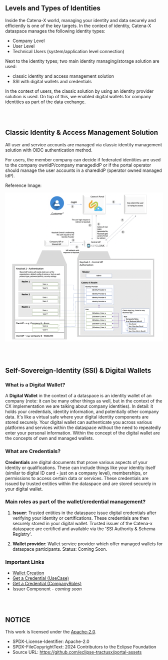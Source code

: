 ## Levels and Types of Identities

Inside the Catena-X world, managing your identity and data securely and efficiently is one of the key targets.
In the context of identity, Catena-X dataspace manages the following identity types:

- Company Level
- User Level
- Technical Users (system/application level connection)

Next to the identity types; two main identity managing/storage solution are used:

- classic identity and access management solution
- SSI with digital wallets and credentials

In the context of users, the classic solution by using an identity provider solution is used. On top of this, we enabled digital wallets for company identities as part of the data exchange.

<br>
<br>

## Classic Identity & Access Management Solution

All user and service accounts are managed via classic identity management solution with OIDC authentication method.

For users, the member company can decide if federated identities are used to the company ownIdP/company managedIdP or if the portal operator should manage the user accounts in a sharedIdP (operator owned managed IdP).

Reference Image:

![AuthenticationProtocol](/docs/static/authentication-protocol.png)

<br>
<br>

## Self-Sovereign-Identity (SSI) & Digital Wallets

### What is a Digital Wallet?

A **Digital Wallet** in the context of a dataspace is an identity wallet of an company (note: it can be many other things as well, but in the context of the CX implementation we are talking about company identities). In detail: it holds your credentials, identity information, and potentially other company data. It's like a virtual safe where your digital identity components are stored securely. Your digital wallet can authenticate you across various platforms and services within the dataspace without the need to repeatedly enter your personal information.
Within the concept of the digital wallet are the concepts of own and managed wallets.

### What are Credentials?

**Credentials** are digital documents that prove various aspects of your identity or qualifications. These can include things like your identity itself (similar to digital ID card - just on a company level), memberships, or permissions to access certain data or services. These credentials are issued by trusted entities within the dataspace and are stored securely in your digital wallet.

### Main roles as part of the wallet/credential management?

1. **Issuer**: Trusted entities in the dataspace issue digital credentials after verifying your identity or certifications. These credentials are then securely stored in your digital wallet.
   Trusted issuer of the Catena-x dataspace are certified and available via the 'SSI Authority & Schema Registry'.

2. **Wallet provider**: Wallet service provider which offer managed wallets for dataspace participants. Status: Coming Soon.

### Important Links

- [Wallet Creation](/docs/user/02.%20Identity/02.%20Digital%20Wallet/00.%20Wallet%20Creation.md)
- [Get a Credential (UseCase)](/docs/user/06.%20Certificates/01.%20UseCase%20Participation.md)
- [Get a Credential (CompanyRoles)](/docs/user/06.%20Certificates/02.%20Other%20Certificates.md)
- Issuer Component - _coming soon_

<br>
<br>

## NOTICE

This work is licensed under the [Apache-2.0](https://www.apache.org/licenses/LICENSE-2.0).

- SPDX-License-Identifier: Apache-2.0
- SPDX-FileCopyrightText: 2024 Contributors to the Eclipse Foundation
- Source URL: https://github.com/eclipse-tractusx/portal-assets

